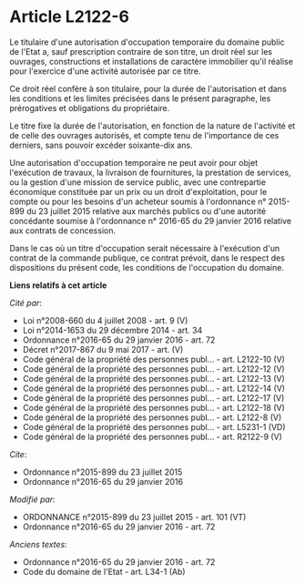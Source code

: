 # Article L2122-6

Le titulaire d'une autorisation d'occupation temporaire du domaine public de l'Etat a, sauf prescription contraire de son
titre, un droit réel sur les ouvrages, constructions et installations de caractère immobilier qu'il réalise pour l'exercice
d'une activité autorisée par ce titre. 

Ce droit réel confère à son titulaire, pour la durée de l'autorisation et dans les conditions et les limites précisées dans
le présent paragraphe, les prérogatives et obligations du propriétaire. 

Le titre fixe la durée de l'autorisation, en fonction de la nature de l'activité et de celle des ouvrages autorisés, et
compte tenu de l'importance de ces derniers, sans pouvoir excéder soixante-dix ans. 

Une autorisation d'occupation temporaire ne peut avoir pour objet l'exécution de travaux, la livraison de fournitures, la
prestation de services, ou la gestion d'une mission de service public, avec une contrepartie économique constituée par un
prix ou un droit d'exploitation, pour le compte ou pour les besoins d'un acheteur soumis à l'ordonnance n° 2015-899 du 23
juillet 2015 relative aux marchés publics ou d'une autorité concédante  soumise à l'ordonnance n° 2016-65 du 29 janvier 2016
relative aux contrats de concession. 

Dans le cas où un titre d'occupation serait nécessaire à l'exécution d'un contrat de la commande publique, ce contrat
prévoit, dans le respect des dispositions du présent code, les conditions de l'occupation du domaine.

**Liens relatifs à cet article**

_Cité par_:

  - Loi n°2008-660 du 4 juillet 2008 - art. 9 (V)
  - Loi n°2014-1653 du 29 décembre 2014 - art. 34
  - Ordonnance n°2016-65 du 29 janvier 2016 - art. 72
  - Décret n°2017-867 du 9 mai 2017 - art. (V)
  - Code général de la propriété des personnes publ... - art. L2122-10 (V)
  - Code général de la propriété des personnes publ... - art. L2122-12 (V)
  - Code général de la propriété des personnes publ... - art. L2122-13 (V)
  - Code général de la propriété des personnes publ... - art. L2122-14 (V)
  - Code général de la propriété des personnes publ... - art. L2122-17 (V)
  - Code général de la propriété des personnes publ... - art. L2122-18 (V)
  - Code général de la propriété des personnes publ... - art. L2122-8 (V)
  - Code général de la propriété des personnes publ... - art. L5231-1 (VD)
  - Code général de la propriété des personnes publ... - art. R2122-9 (V)

_Cite_:

  - Ordonnance n°2015-899 du 23 juillet 2015
  - Ordonnance n°2016-65 du 29 janvier 2016

_Modifié par_:

  - ORDONNANCE n°2015-899 du 23 juillet 2015 - art. 101 (VT)
  - Ordonnance n°2016-65 du 29 janvier 2016 - art. 72

_Anciens textes_:

  - Ordonnance n°2016-65 du 29 janvier 2016 - art. 72
  - Code du domaine de l'Etat - art. L34-1 (Ab)
